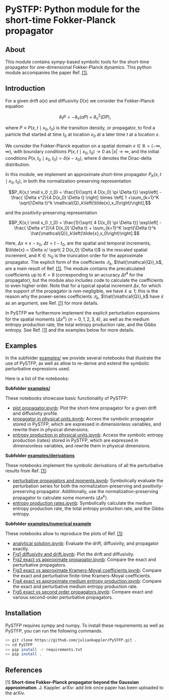 # PySTFP: Python module for the short-time Fokker-Planck propagator

## About

This module contains sympy-based symbolic tools for the short-time propagator for one-dimensional Fokker-Planck dynamics. This python module accompanies the paper Ref. <a href="#ref_1">[1]</a>.

## Introduction

For a given drift $a(x)$ and diffusivity $D(x)$ we consider the Fokker-Planck equation

$$\partial_t P = - \partial_x \left( a P\right) + \partial_x^2 \left(D P\right),$$

where $P \equiv P(x,t \mid x_0,t_0)$ is the transition density, or propagator, to find a particle that started at time $t_0$ at location $x_0$ at a later time $t$ at a location $x$.

We consider the Fokker-Planck equation on a spatial domain $x \in \mathbb{R} = (-\infty,\infty)$, with boundary conditions $P(x,t\mid x_0, t_0) \rightarrow 0$ as $|x| \rightarrow \infty$,
and the initial conditions $P(x,t_0\mid x_0, t_0) = \delta (x-x_0)$,  where $\delta$ denotes the Dirac-delta distribution.

In this module, we implement an approximate short-time propagator $P_K(x,t\mid x_0,t_0)$, in both the normalization-preserving representation

$$P_K(x,t \mid x_0 ,t_0) = \frac{1}{\sqrt{ 4 D(x_0) \pi \Delta t}} \exp\left[ - \frac{ \Delta x^2}{4 D(x_0) \Delta t} \right] \times \left[ 1 +\sum_{k=1}^K \sqrt{\Delta t}^k \mathcal{Q}_k\left(\tilde{x},x_0\right)\right],$$

and the positivity-preserving representation

$$P_K(x,t \mid x_0 ,t_0) = \frac{1}{\sqrt{ 4 D(x_0) \pi \Delta t}} \exp\left[ - \frac{ \Delta x^2}{4 D(x_0) \Delta t} + \sum_{k=1}^K \sqrt{\Delta t}^k \hat{\mathcal{Q}}_k\left(\tilde{x},x_0\right)\right].$$

Here, $\Delta x \equiv x - x_0$, $\Delta t = t - t_0$, are the spatial and temporal increments, $\tilde{x} = \Delta x/ \sqrt{ 2 D(x_0) \Delta t}$ is the rescaled spatial increment, and $K \in \mathbb{N}_0$ is the truncation order for the approximate propagator. The explicit form of the coefficients $\mathcal{Q}_k$, $\hat{\mathcal{Q}}_k$, are a main result of Ref. <a href="#ref_1">[1]</a>. The module contains the precalculated coefficients up to $K = 8$ (corresponding to an accuracy $\Delta t^4$ for the propagator), but the module also includes code to calculate the coefficients to even higher order. Note that for a typical spatial increment $\Delta x$, for which the support of the propagator is non-negligible, we have $\tilde{x} \lesssim 1$; this is the reason why the power-series coefficients $\mathcal{Q}_k$, $\hat{\mathcal{Q}}_k$ have $\tilde{x}$ as an argument, see Ref. <a href="#ref_1">[1]</a> for more details.

In PySTFP we furthermore implement the explicit perturbation expansions for the spatial moments $\langle \Delta x^n \rangle$ ($n = 0, 1, 2, 3, 4$),
as well as the medium entropy production rate, the total entropy production rate,
and the Gibbs entropy. See Ref. <a href="#ref_1">[1]</a> and the examples below for more details.


## Examples

In the subfolder [examples/](examples/) we provide several notebooks that illustrate the use of PySTFP, 
as well as allow to re-derive and extend the symbolic perturbative expressions used.

Here is a list of the notebooks:


**Subfolder [examples/](examples/)**

These notebooks showcase basic functionality of PySTFP:

* [plot propagator.ipynb](https://github.com/juliankappler/PySTFP/blob/main/examples/plot%20propagator.ipynb): Plot the short-time propagator for a given drift and diffusivity profile.
* [propagator in physical units.ipynb](https://github.com/juliankappler/PySTFP/blob/main/examples/propagator%20in%20physical%20units.ipynb): Access the symbolic propagator stored in PySTFP, which are expressed in dimensionless variables, and rewrite them in physical dimensions.
* [entropy production in physical units.ipynb](https://github.com/juliankappler/PySTFP/blob/main/examples/entropy%20production%20in%20physical%20units.ipynb): Access the symbolic entropy production (rates) stored in PySTFP, which are expressed in dimensionless variables, and rewrite them in physical dimensions.



**Subfolder [examples/derivations](examples/derivations)**

These notebooks implement the symbolic derivations of all the perturbative results from Ref. <a href="#ref_1">[1]</a>:

* [perturbative propagators and moments.ipynb](https://github.com/juliankappler/PySTFP/blob/main/examples/derivations/perturbative%20propagators%20and%20moments.ipynb): 
Symbolically evaluate the perturbation series for both the normalization-preserving and positivity-preserving propagator. Additionally, use the normalization-preserving propagator to calculate some moments $\langle \Delta x^k \rangle$.
* [entropy production rates.ipynb](https://github.com/juliankappler/PySTFP/blob/main/examples/derivations/entropy%20production%20rates.ipynb): Symbolically calculate the medium entropy production rate, the total entropy production rate, and the Gibbs entropy.


**Subfolder [examples/numerical example](examples/numerical%20example)**

These notebooks allow to reproduce the plots of Ref. <a href="#ref_1">[1]</a>:

* [analytical solution.ipynb](https://github.com/juliankappler/PySTFP/blob/main/examples/numerical%20example/analytical%20solution.ipynb): Evaluate the drift, diffusivity, and propagator exactly.
* [Fig1 diffusivity and drift.ipynb](https://github.com/juliankappler/PySTFP/blob/main/examples/numerical%20example/Fig1%20diffusivity%20and%20drift.ipynb): Plot the drift and diffusivity.
* [Fig2 exact vs approximate propagator.ipynb](https://github.com/juliankappler/PySTFP/blob/main/examples/numerical%20example/Fig2%20exact%20vs%20approximate%20propagator.ipynb): Compare the exact and perturbative propagators.
* [Fig3 exact vs approximate Kramers-Moyal coefficients.ipynb](https://github.com/juliankappler/PySTFP/blob/main/examples/numerical%20example/Fig3%20exact%20vs%20approximate%20Kramers-Moyal%20coefficients.ipynb): Compare the exact and perturbative finite-time Kramers-Moyal coefficients.
* [Fig4 exact vs approximate medium entropy production.ipynb](https://github.com/juliankappler/PySTFP/blob/main/examples/numerical%20example/Fig4%20exact%20vs%20approximate%20medium%20entropy%20production.ipynb): Compare the exact and perturbative medium entropy production rate.
* [Fig5 exact vs second order propagators.ipynb](https://github.com/juliankappler/PySTFP/blob/main/examples/numerical%20example/Fig5%20exact%20vs%20second%20order%20propagators.ipynb): Compare exact and various second-order perturbative propagators.


## Installation

PySTFP requires sympy and numpy. To install these requirements as well as PySTFP, you can run the following commands.

```bash
>> git clone https://github.com/juliankappler/PySTFP.git .
>> cd PySTFP
>> pip install -r requirements.txt
>> pip install .
```

## References

<a id="ref_1">[1] **Short-time Fokker-Planck propagator beyond the Gaussian approximation**. J. Kappler. arXiv: add link once paper has been uploaded to the arXiv.</a>
